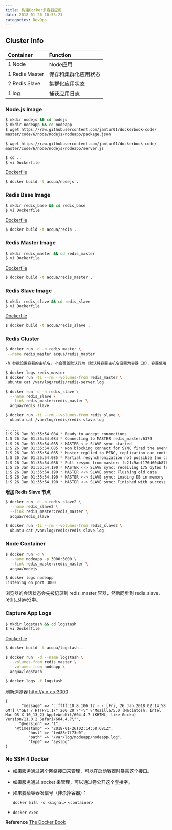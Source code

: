 ```yaml
---
title: 构建Docker多容器应用
date: 2018-01-26 10:53:21
categories: DevOps
---
```

## Cluster Info
| Container    | Function         |
| :----        | :----            |
|1 Node        | Node应用          |
|1 Redis Master|保存和集群化应用状态 |
|2 Redis Slave |集群化应用状态      |
|1 log         |捕获应用日志        |

<!-- more -->

### Node.js Image

```bash
$ mkdir nodejs && cd nodejs
$ mkdir nodeapp && cd nodeapp
$ wget https://raw.githubusercontent.com/jamtur01/dockerbook-code/
master/code/6/node/nodejs/nodeapp/package.json

$ wget https://raw.githubusercontent.com/jamtur01/dockerbook-code/
master/code/6/node/nodejs/nodeapp/server.js

$ cd ..
$ vi Dockerfile
```

[Dockerfile](https://github.com/acquaai/dockerjenkins/blob/master/nodejs/N_Dockerfile)

```bash
$ docker build -t acqua/nodejs .
```

### Redis Base Image

```bash
$ mkdir redis_base && cd redis_base
$ vi Dockerfile
```

[Dockerfile](https://github.com/acquaai/dockerjenkins/blob/master/nodejs/redis_base/Dockerfile)

```bash
$ docker build -t acqua/redis .
```

### Redis Master Image

```bash
$ mkdir redis_master && cd redis_master
$ vi Dockerfile
```

[Dockerfile](https://github.com/acquaai/dockerjenkins/blob/master/nodejs/redis_primary/Dockerfile)

```bash
$ docker build -t acqua/redis_master .
```

### Redis Slave Image

```bash
$ mkdir redis_slave && cd redis_slave
$ vi Dockerfile
```

[Dockerfile](https://github.com/acquaai/dockerjenkins/blob/master/nodejs/redis_replica/Dockerfile)

```bash
$ docker build -t acqua/redis_slave .
```

### Redis Cluster

```bash
$ docker run -d -h redis_master \
 --name redis_master acqua/redis_master

-h 参数设置容器的主机名。-h会覆盖默认行为（默认将容器主机名设置为容器 ID），容器使用 redis_master 作为主机名，并被本地 DNS 服务正确解析。--name参数指定容器名 redis_master。

$ docker logs redis_master
$ docker run -ti --rm --volumes-from redis_master \
 ubuntu cat /var/log/redis/redis-server.log

$ docker run -d -h redis_slave \
  --name redis_slave \
  --link redis_master:redis_master \
  acqua/redis_slave

$ docker run -ti --rm --volumes-from redis_slave \
  ubuntu cat /var/log/redis/redis-slave.log

......
1:S 26 Jan 01:35:54.084 * Ready to accept connections
1:S 26 Jan 01:35:54.084 * Connecting to MASTER redis_master:6379
1:S 26 Jan 01:35:54.085 * MASTER <-> SLAVE sync started
1:S 26 Jan 01:35:54.085 * Non blocking connect for SYNC fired the event.
1:S 26 Jan 01:35:54.085 * Master replied to PING, replication can continue...
1:S 26 Jan 01:35:54.085 * Partial resynchronization not possible (no cached master)
1:S 26 Jan 01:35:54.086 * Full resync from master: fc21c9aef176d604b8764ee9295f521a2656b2ad:0
1:S 26 Jan 01:35:54.190 * MASTER <-> SLAVE sync: receiving 175 bytes from master
1:S 26 Jan 01:35:54.190 * MASTER <-> SLAVE sync: Flushing old data
1:S 26 Jan 01:35:54.190 * MASTER <-> SLAVE sync: Loading DB in memory
1:S 26 Jan 01:35:54.190 * MASTER <-> SLAVE sync: Finished with success
```

**增加 Redis Slave 节点**

```bash
$ docker run -d -h redis_slave2 \
  --name redis_slave2 \
  --link redis_master:redis_master \
  acqua/redis_slave

$ docker run -ti --rm --volumes-from redis_slave2 \
  ubuntu cat /var/log/redis/redis-slave.log
```

### Node Container

```bash
$ docker run -d \
  --name nodeapp -p 3000:3000 \
  --link redis_master:redis_master \
  acqua/nodejs

$ docker logs nodeapp
Listening on port 3000
```

浏览器的会话状态会先被记录到 redis_master 容器，然后同步到 redis_slave、redis_slave2中。

### Capture App Logs

```bash
$ mkdir logstash && cd logstash
$ vi Dockerfile
```

[Dockerfile](https://github.com/acquaai/dockerjenkins/tree/master/nodejs/logstash)

```bash
$ docker build -t acqua/logstash .

$ docker run  -d --name logstash \
  --volumes-from redis_master \
  --volumes-from nodeapp \
  acqua/logstash

$ docker logs -f logstash
```

刷新浏览器 http://x.x.x.x:3000

```
{
       "message" => "::ffff:10.8.106.12 - - [Fri, 26 Jan 2018 02:14:58 GMT] \"GET / HTTP/1.1\" 200 20 \"-\" \"Mozilla/5.0 (Macintosh; Intel Mac OS X 10_13_2) AppleWebKit/604.4.7 (KHTML, like Gecko) Version/11.0.2 Safari/604.4.7\"",
      "@version" => "1",
    "@timestamp" => "2018-01-26T02:14:58.681Z",
          "host" => "fed88e7f73d0",
          "path" => "/var/log/nodeapp/nodeapp.log",
          "type" => "syslog"
}
```

### No SSH 4 Docker

+ 如果服务通过某个网络接口来管理，可以在启动容器时暴露这个接口。
+ 如果服务通过 socket 来管理，可以通过卷公开这个套接字。
+ 如果要给容器发信号（非杀掉容器）：

  `docker kill -s <signal> <container>`
+ `docker exec`

**Reference**
[The Docker Book](https://github.com/turnbullpress/dockerbook-code)
